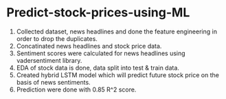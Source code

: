 # Predict-stock-prices-using-ML
1. Collected dataset, news headlines and done the feature engineering in order to drop the duplicates. 
2. Concatinated news headlines and stock price data. 
3. Sentiment scores were calculated for news headlines using vadersentiment library. 
4. EDA of stock data is done, data split into test & train data. 
5. Created hybrid LSTM  model which will predict future stock price on the basis of news sentiments. 
6. Prediction were done with 0.85 R^2 score.
